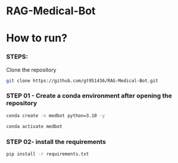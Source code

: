 # RAG-Medical-Bot

# How to run?
### STEPS:

Clone the repository

```bash
git clone https://github.com/gt951436/RAG-Medical-Bot.git
```

### STEP 01 - Create a conda environment after opening the repository

```bash
conda create -n medbot python=3.10 -y
```

```bash
conda activate medbot
```


### STEP 02- install the requirements

```bash
pip install -r requirements.txt
```
